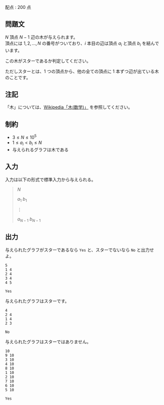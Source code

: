 配点 : $200$ 点

## 問題文

$N$ 頂点 $N-1$ 辺の木が与えられます。<br>
頂点には $1,2,\ldots,N$ の番号がついており、$i$ 本目の辺は頂点 $a_i$ と頂点 $b_i$ を結んでいます。  

この木がスターであるか判定してください。  

ただしスターとは、$1$ つの頂点から、他の全ての頂点に $1$ 本ずつ辺が出ている木のことです。  

## 注記

「木」については、[Wikipedia「木(数学)」](https://ja.wikipedia.org/wiki/%E6%9C%A8_(%E6%95%B0%E5%AD%A6)) を参照してください。  

## 制約

- $3 \leq N \leq 10^5$
- $1 \leq a_i \lt b_i \leq N$
- 与えられるグラフは木である

## 入力

入力は以下の形式で標準入力から与えられる。

> $N$
> 
> $a_1$ $b_1$
> 
> $\vdots$
> 
> $a_{N-1}$ $b_{N-1}$

## 出力

与えられたグラフがスターであるなら `Yes` と、スターでないなら `No` と出力せよ。  

```input1
5
1 4
2 4
3 4
4 5
```

```output1
Yes
```

与えられたグラフはスターです。

```input2
4
2 4
1 4
2 3
```

```output2
No
```

与えられたグラフはスターではありません。

```input3
10
9 10
3 10
4 10
8 10
1 10
2 10
7 10
6 10
5 10
```

```output3
Yes
```